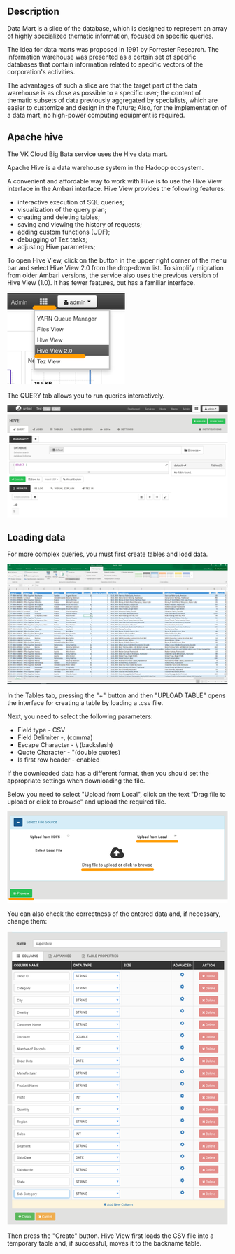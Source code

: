 ## Description

Data Mart is a slice of the database, which is designed to represent an array of highly specialized thematic information, focused on specific queries.

The idea for data marts was proposed in 1991 by Forrester Research. The information warehouse was presented as a certain set of specific databases that contain information related to specific vectors of the corporation's activities.

The advantages of such a slice are that the target part of the data warehouse is as close as possible to a specific user; the content of thematic subsets of data previously aggregated by specialists, which are easier to customize and design in the future; Also, for the implementation of a data mart, no high-power computing equipment is required.

## Apache hive

The VK Cloud Big Bata service uses the Hive data mart.

Apache Hive is a data warehouse system in the Hadoop ecosystem.

A convenient and affordable way to work with Hive is to use the Hive View interface in the Ambari interface. Hive View provides the following features:

- interactive execution of SQL queries;
- visualization of the query plan;
- creating and deleting tables;
- saving and viewing the history of requests;
- adding custom functions (UDF);
- debugging of Tez tasks;
- adjusting Hive parameters;

To open Hive View, click on the button in the upper right corner of the menu bar and select Hive View 2.0 from the drop-down list. To simplify migration from older Ambari versions, the service also uses the previous version of Hive View (1.0). It has fewer features, but has a familiar interface.

![](./assets/1598948545183-21-png)

The QUERY tab allows you to run queries interactively.

![](./assets/1598948631254-22-png)

## Loading data

For more complex queries, you must first create tables and load data.

![](./assets/1602271366835-download-png)

In the Tables tab, pressing the "+" button and then "UPLOAD TABLE" opens the interface for creating a table by loading a .csv file.

Next, you need to select the following parameters:

- Field type - CSV
- Field Delimiter -, (comma)
- Escape Character - \\ (backslash)
- Quote Character - "(double quotes)
- Is first row header - enabled

If the downloaded data has a different format, then you should set the appropriate settings when downloading the file.

Below you need to select "Upload from Local", click on the text "Drag file to upload or click to browse" and upload the required file.

![](./assets/1598949546507-1533046820411-463e6865756aad41a1e9f8ca705d7d1c-png)

You can also check the correctness of the entered data and, if necessary, change them:

![](./assets/1604000644700-h1-png)

Then press the "Create" button. Hive View first loads the CSV file into a temporary table and, if successful, moves it to the backname table.
